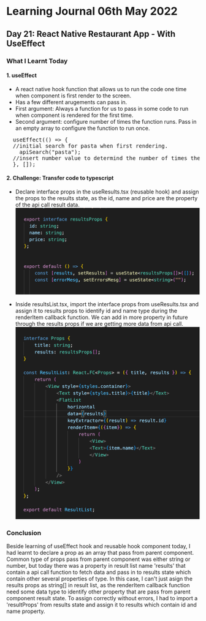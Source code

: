 <h1>Learning Journal 06th May 2022</h1>
<h2>Day 21: React Native Restaurant App - With UseEffect</h2>
<h3>What I Learnt Today</h3>
<h4>1. useEffect</h4>
<ul>
  <li>A react native hook function that allows us to run the code one time when component is first render to the screen.</li>
  <li>Has a few different arugements can pass in.</li>
  <li>First argument: Always a function for us to pass in some code to run when component is rendered for the first time.</li>
  <li>Second argument: configure number of times the function runs. Pass in an empty array to configure the function to run once.</li>
</ul>

<pre>
  useEffect(() => {
  //initial search for pasta when first rendering.
    apiSearch("pasta");
  //insert number value to determind the number of times the function needs to run.
  }, []);
</pre>

<h4>2. Challenge: Transfer code to typescript</h4>
<ul>
  <li>Declare interface props in the useResults.tsx (reusable hook) and assign the props to the results state, as the id, name and price are the property of the api call result data.</li>
  <img src="https://github.com/janson-gan/react-native-training/blob/main/images/Screenshot%202022-05-08%20at%207.19.33%20PM.png" width="500" />
</ul>
<ul>
  <li>Inside resultsList.tsx, import the interface props from useResults.tsx and assign it to results props to identify id and name type during the renderItem callback function. We can add in more property in future through the results props if we are getting more data from api call.</li>
<img src="https://github.com/janson-gan/react-native-training/blob/main/images/Screenshot%202022-05-08%20at%206.29.54%20PM.png" width="500" />
</ul>
<h3>Conclusion</h3>
<p>
  Beside learning of useEffect hook and reusable hook component today, I had learnt to declare a prop as an array that pass from parent component. Common type of props pass from parent component was either string or number, but today there was a property in result list name 'results' that contain a api call function to fetch data and pass in to results state which contain other several properties of type. In this case, I can't just asign the results props as string[] in result list, as the renderItem callback function need some data type to identify other property that are pass from parent component result state. To assign correctly without errors, I had to import a 'resultProps' from results state and assign it to results which contain id and name property. 
</p>
